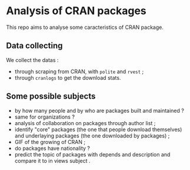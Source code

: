 # Analysis of CRAN packages

This repo aims to analyse some caracteristics of CRAN package.

## Data collecting

We collect the datas :

+ through scraping from CRAN, with `polite` and `rvest` ;
+ through `cranlogs` to get the download stats.


## Some possible subjects

+ by how many people and by who are packages built and maintained ?
+ same for organizations ?
+ analysis of collaboration on packages through author list ;
+ identify "core" packages (the one that people download themselves) and underlaying packages (the one downloaded by packages) ;
+ GIF of the growing of CRAN ;
+ do packages have nationality ?
+ predict the topic of packages with depends and description and compare it to in views subject .
